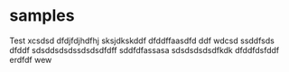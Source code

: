 # samples
Test
xcsdsd
dfdjfdjhdfhj
sksjdkskddf
dfddffaasdfd
ddf
wdcsd
ssddfsds
dfddf
sdsddsdsdssdsdsdfdff
sddfdfassasa
sdsdsdsdsdfkdk
dfddfdsfddf
erdfdf
wew
